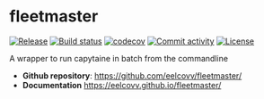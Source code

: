 # fleetmaster

[![Release](https://img.shields.io/github/v/release/eelcovv/fleetmaster)](https://img.shields.io/github/v/release/eelcovv/fleetmaster)
[![Build status](https://img.shields.io/github/actions/workflow/status/eelcovv/fleetmaster/main.yml?branch=main)](https://github.com/eelcovv/fleetmaster/actions/workflows/main.yml?query=branch%3Amain)
[![codecov](https://codecov.io/gh/eelcovv/fleetmaster/branch/main/graph/badge.svg)](https://codecov.io/gh/eelcovv/fleetmaster)
[![Commit activity](https://img.shields.io/github/commit-activity/m/eelcovv/fleetmaster)](https://img.shields.io/github/commit-activity/m/eelcovv/fleetmaster)
[![License](https://img.shields.io/github/license/eelcovv/fleetmaster)](https://img.shields.io/github/license/eelcovv/fleetmaster)

A wrapper to run capytaine in batch from the commandline

- **Github repository**: <https://github.com/eelcovv/fleetmaster/>
- **Documentation** <https://eelcovv.github.io/fleetmaster/>

